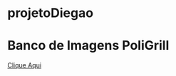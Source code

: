 # projetoDiegao

# Banco de Imagens PoliGrill
[Clique Aqui](https://drive.google.com/drive/folders/1C3AnX5FMFl0c0Wq3pSCnvCgcP5QLV3vr?usp=sharing)
